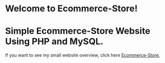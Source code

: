 # Welcome to Ecommerce-Store!
# Simple Ecommerce-Store Website Using PHP and MySQL.
If you want to see my small website overview, click here [Ecommerce-Store](https://drive.google.com/file/d/1HRb50L0A75aMBjSajq6fwrsqA6sBC1mO/view?usp=sharing),
